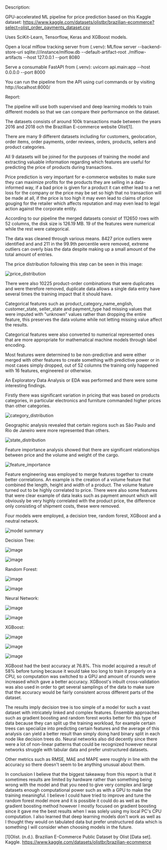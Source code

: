 Description:

GPU-accelerated ML pipeline for price prediction based on this Kaggle dataset: https://www.kaggle.com/datasets/olistbr/brazilian-ecommerce?select=olist_order_payments_dataset.csv

Uses SciKit-Learn, Tensorflow, Keras and XGBoost models.

Open a local mlflow tracking server from (.venv): MLflow server --backend-store-uri sqlite:///instance/mlflow.db --default-artifact-root ./mlflow-artifacts --host 127.0.0.1 --port 8080

Serve a consumable FastAPI from (.venv): uvicorn api.main:app --host 0.0.0.0 --port 8000

You can run the pipeline from the API using curl commands or by visiting http://localhost:8000/

Report:

The pipeline will use both supervised and deep learning models to train different models so that we can compare their performance on the dataset. 

The datasets consists of around 100k transactions made between the years 2016 and 2018 och the Brazillian E-commerce website Olist[1].

There are many 9 different datasets including for customers, geolocation, order items, order payments, order reviews, orders, products, sellers and product categories.

All 9 datasets will be joined for the purposes of training the model and extracting valuable information regarding which features are useful for predicting the price of products during transactions.

Price prediction is very important for e-commerce websites to make sure they can maximize profits for the products they are selling in a data-informed way, if a bad price is given for a product
it can either lead to a net loss for the company or the price may be set so high that no transaction will be made at all, if the price is too high it may even lead to
claims of price gouging for the retailer which affects reputation and may even lead to legal action against the corporate entity.

According to our pipeline the merged datasets consist of 112650 rows with 52 columns, the disk size is 126.19 MB. 19 of the features were numerical while the rest were categorical.

The data was cleaned through various means. 8427 price outliers were identified and and 211 in the 99.9th percentile were removed, 
extreme outliers can overly bias the data despite making up a small amount of the total amount of entries.

The price distribution following this step can be seen in this image:

![price_distribution](https://raw.githubusercontent.com/AmiDug/BrazilPipeline/refs/heads/master/documents/price_distribution.png)

There were also 10225 product-order combinations that were duplicates and were therefore removed, duplicate data allows a single data entry have several times the training impact that it should have.

Categorical features such as product_category_name_english, customer_state, seller_state and payment_type had missing values that were imputed with "unknown" values rather than dropping the entire feature,
this preserves the data volume while not letting missing value affect the results.

Categorical features were also converted to numerical represented ones that are more appropriate for mathematical machine models through label encoding.

Most features were determined to be non-predictive and were either merged with other features to create something with predictive power or in most cases simply dropped, 
out of 52 columns the training only happened with 16 features, engineered or otherwise.

An Exploratory Data Analysis or EDA was performed and there were some interesting findings.

Firstly there was significant variation in pricing that was based on products categories, in particular electronics and furniture commanded higher prices than other categories.

![category_distribution](https://raw.githubusercontent.com/AmiDug/BrazilPipeline/refs/heads/master/documents/category_distribution.png)

Geographic analysis revealed that certain regions such as São Paulo and Rio de Janeiro were more represented than others.

![state_distribution](https://raw.githubusercontent.com/AmiDug/BrazilPipeline/refs/heads/master/documents/state_distribution.png)

Feature importance analysis showed that there are significant relationships between price and the volume and weight of the cargo.

![feature_importance](https://raw.githubusercontent.com/AmiDug/BrazilPipeline/refs/heads/master/documents/xgb_feature_importance.png)

Feature engineering was employed to merge features together to create better correlations. An example is the creation of a volume feature that combined the length, height and width of a product. The volume feature turned out to be highly correlated to price.
There were also some features that were clear example of data leaks such as payment amount which will obviously be very highly correlated with the product price, the difference only consisting of shipment costs, these were removed.

Four models were employed, a decision tree, random forest, XGBoost and a neutral network.

![model summary](https://raw.githubusercontent.com/AmiDug/BrazilPipeline/refs/heads/master/documents/model_summary.png)

Decision Tree:

![image](https://github.com/user-attachments/assets/de7a24c1-d32c-4a7e-a8e6-18c9dbc15768)

![image](https://github.com/user-attachments/assets/fe2c6eee-3fb7-4cf6-b6bb-66badb26db8f)

Random Forest:

![image](https://github.com/user-attachments/assets/78c0a1b1-16d3-4b59-89a6-5f1f1e6a89c5)

![image](https://github.com/user-attachments/assets/6c6fcdb6-f6db-456a-98cb-53075e5dd418)

Neural Network:

![image](https://github.com/user-attachments/assets/cfcaff43-ec58-4ded-865b-0478fee47637)

![image](https://github.com/user-attachments/assets/98bb06d4-c505-4463-91b1-825882b4baaa)

XGBoost:

![image](https://github.com/user-attachments/assets/9a480d9c-89f8-4117-8fd6-49f0705b3cb2)

![image](https://github.com/user-attachments/assets/1d4e734a-2e78-4d13-94ec-80b551d758a3)

![image](https://github.com/user-attachments/assets/06b9058c-7fcf-4e02-aa1b-5480c974c342)

XGBoost had the best accuracy at 76.8%. This model acquired a result of 58% before tuning because it would take too long to train it properly on a CPU, so computation was switched to a GPU and amount of rounds were increased which gave a better accuracy.
XGBoost's inbuilt cross-validation was also used in order to get several samplings of the data to make sure that the accuracy would be fairly consistent across different parts of the dataset.

The results imply decision tree is too simple of a model for such a vast dataset with intricately linked and complex features. Ensemble approaches such as gradient boosting and random forest works better for this type of data because they can split up the 
training workload, for example certain trees can specialize into predicting certain features and the average of this analysis can yield a better result than simply doing hard binary split in each node like decision trees do. Neural networks also did decently
since there were a lot of non-linear patterns that could be recognized however neural networks struggle with tabular data and prefer unstructured datasets.

Other metrics such as RMSE, MAE and MAPE were roughly in line with the accuracy so there doesn't seem to be anything unusual about them.

In conclusion I believe that the biggest takeaway from this report is that it sometimes results are limited by hardware rather than something being wrong with the model and that you need to give very complex and large datasets enough computational
power such as with a GPU to make the training meaningful. I believe I could have tried to improve and tune the random forest model more and it is possible it could do as well as the gradient boosting method however I mostly focused on gradient boosting since it gave
me the best results when I was solely using my local PC's CPU computation. I also learned that deep learning models don't work as well as I thought they would on tabulated data but prefer unstructured data which is something I will consider when choosing models in the future.

[1]Olist. (n.d.). Brazilian E-Commerce Public Dataset by Olist [Data set]. Kaggle. https://www.kaggle.com/datasets/olistbr/brazilian-ecommerce
